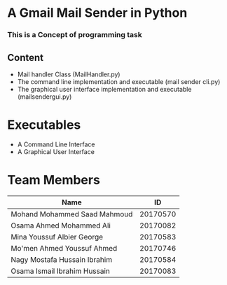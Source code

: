 # A Gmail Mail Sender in Python
### This is a Concept of programming task

## Content
- Mail handler Class (MailHandler.py)
- The command line implementation and executable (mail sender cli.py)
- The graphical user interface implementation and executable (mailsendergui.py)

# Executables

  - A Command Line Interface
  - A Graphical User Interface

# Team Members

|Name|ID|
| ------ | ------ |
|Mohand Mohammed Saad Mahmoud|20170570|
|Osama Ahmed Mohammed Ali|20170082|
|Mina Youssuf Albier George|20170583|
|Mo'men Ahmed Youssuf Ahmed|20170746|
|Nagy Mostafa Hussain Ibrahim|20170584|
|Osama Ismail Ibrahim Hussain|20170083|
